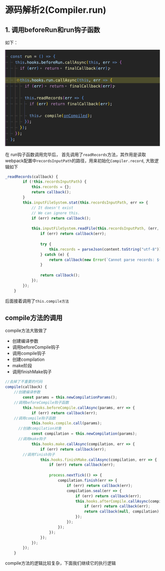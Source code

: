 # 源码解析2(Compiler.run)

## 1. 调用beforeRun和run钩子函数
如下：

![run](./images/run.png)

在 run钩子函数调用完毕后，
首先调用了`readRecords`方法，其作用是读取webpack配置中`recordsInputPath`的路径，用来初始化`Compiler.record`,
大致逻辑如下
``` js {15}
_readRecords(callback) {
		if (!this.recordsInputPath) {
			this.records = {};
			return callback();
		}
		this.inputFileSystem.stat(this.recordsInputPath, err => {
			// It doesn't exist
			// We can ignore this.
			if (err) return callback();

			this.inputFileSystem.readFile(this.recordsInputPath, (err, content) => {
				if (err) return callback(err);

				try {
					this.records = parseJson(content.toString("utf-8"));
				} catch (e) {
					return callback(new Error(`Cannot parse records: ${e.message}`));
				}

				return callback();
			});
		});
	}
```

后面接着调用了`this.compile方法`

## compile方法的调用

compile方法大致做了
- 创建编译参数
- 调用beforeCompile钩子
- 调用compile钩子
- 创建compilation
- make阶段
- 调用finishMake钩子
``` js 
//去掉了不重要的代码
compile(callback) {
    //创建编译参数
		const params = this.newCompilationParams();
    //调用beforeCompile钩子函数
		this.hooks.beforeCompile.callAsync(params, err => {
			if (err) return callback(err);
    //调用compile钩子函数
			this.hooks.compile.call(params);
      //创建compilation对象
			const compilation = this.newCompilation(params);
      //调用make钩子
			this.hooks.make.callAsync(compilation, err => {
				if (err) return callback(err);
        //调用finish钩子
				this.hooks.finishMake.callAsync(compilation, err => {
					if (err) return callback(err);

					process.nextTick(() => {
						compilation.finish(err => {
							if (err) return callback(err);
							compilation.seal(err => {
								if (err) return callback(err);
								this.hooks.afterCompile.callAsync(compilation, err => {
									if (err) return callback(err);
									return callback(null, compilation);
								});
							});
						});
					});
				});
			});
		});
	}
```

compile方法的逻辑比较复杂，下面我们继续它的执行逻辑
